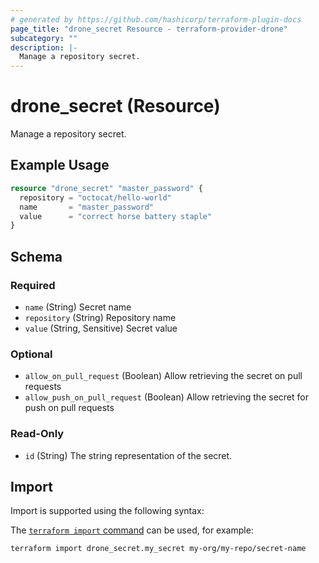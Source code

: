 ```yaml
---
# generated by https://github.com/hashicorp/terraform-plugin-docs
page_title: "drone_secret Resource - terraform-provider-drone"
subcategory: ""
description: |-
  Manage a repository secret.
---
```


# drone_secret (Resource)

Manage a repository secret.

## Example Usage

```terraform
resource "drone_secret" "master_password" {
  repository = "octocat/hello-world"
  name       = "master_password"
  value      = "correct horse battery staple"
}
```

<!-- schema generated by tfplugindocs -->
## Schema

### Required

- `name` (String) Secret name
- `repository` (String) Repository name
- `value` (String, Sensitive) Secret value

### Optional

- `allow_on_pull_request` (Boolean) Allow retrieving the secret on pull requests
- `allow_push_on_pull_request` (Boolean) Allow retrieving the secret for push on pull requests

### Read-Only

- `id` (String) The string representation of the secret.

## Import

Import is supported using the following syntax:

The [`terraform import` command](https://developer.hashicorp.com/terraform/cli/commands/import) can be used, for example:

```shell
terraform import drone_secret.my_secret my-org/my-repo/secret-name
```

